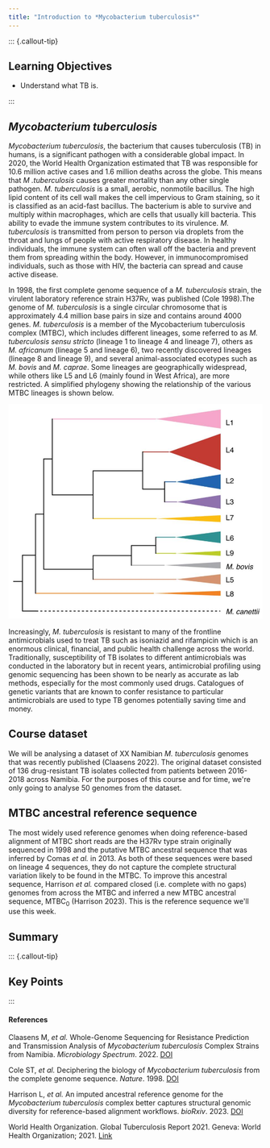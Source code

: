 ```yaml
---
title: "Introduction to *Mycobacterium tuberculosis*"
---
```


::: {.callout-tip}
## Learning Objectives

- Understand what TB is.

:::

## *Mycobacterium tuberculosis*

*Mycobacterium tuberculosis*, the bacterium that causes tuberculosis (TB) in humans, is a significant pathogen with a considerable global impact. In 2020, the World Health Organization estimated that TB was responsible for 10.6 million active cases and 1.6 million deaths across the globe.  This means that *M .tuberculosis* causes greater mortality than any other single pathogen. *M. tuberculosis* is a small, aerobic, nonmotile bacillus. The high lipid content of its cell wall makes the cell impervious to Gram staining, so it is classified as an acid-fast bacillus. The bacterium is able to survive and multiply within macrophages, which are cells that usually kill bacteria. This ability to evade the immune system contributes to its virulence. *M. tuberculosis* is transmitted from person to person via droplets from the throat and lungs of people with active respiratory disease. In healthy individuals, the immune system can often wall off the bacteria and prevent them from spreading within the body. However, in immunocompromised individuals, such as those with HIV, the bacteria can spread and cause active disease.

In 1998, the first complete genome sequence of a *M. tuberculosis* strain, the virulent laboratory reference strain H37Rv, was published (Cole 1998).The genome of *M. tuberculosis* is a single circular chromosome that is approximately 4.4 million base pairs in size and contains around 4000 genes.  *M. tuberculosis* is a member of the Mycobacterium tuberculosis complex (MTBC), which includes different lineages, some referred to as *M. tuberculosis sensu stricto* (lineage 1 to lineage 4 and lineage 7), others as *M. africanum* (lineage 5 and lineage 6), two recently discovered lineages (lineage 8 and lineage 9), and several animal-associated ecotypes such as *M. bovis* and *M. caprae*. Some lineages are geographically widespread, while others like L5 and L6 (mainly found in West Africa), are more restricted. A simplified phylogeny showing the relationship of the various MTBC lineages is shown below.

![Phylogeny of M. tuberculosis lineage strains. Simplified maximum likelihood phylogeny of the 9 lineages of M. tuberculosis, as well as the related M. bovis strain and the M. canettii outgroup strain used as a root. (Coscolla 2021; Koleske 2023)](images/mtbc.jpg)

Increasingly, *M. tuberculosis* is resistant to many of the frontline antimicrobials used to treat TB such as isoniazid and rifampicin which is an enormous clinical, financial, and public health challenge across the world. Traditionally, susceptibility of TB isolates to different antimicrobials was conducted in the laboratory but in recent years, antimicrobial profiling using genomic sequencing has been shown to be nearly as accurate as lab methods, especially for the most commonly used drugs.  Catalogues of genetic variants that are known to confer resistance to particular antimicrobials are used to type TB genomes potentially saving time and money. 

## Course dataset

We will be analysing a dataset of XX Namibian *M. tuberculosis* genomes that was recently published (Claasens 2022). The original dataset consisted of 136 drug-resistant TB isolates collected from patients between 2016-2018 across Namibia. For the purposes of this course and for time, we're only going to analyse 50 genomes from the dataset.

## MTBC ancestral reference sequence

The most widely used reference genomes when doing reference-based alignment of MTBC short reads are the H37Rv type strain originally sequenced in 1998 and the putative MTBC ancestral sequence that was inferred by Comas *et al.* in 2013.  As both of these sequences were based on lineage 4 sequences, they do not capture the complete structural variation likely to be found in the MTBC.  To improve this ancestral sequence, Harrison *et al.* compared closed (i.e. complete with no gaps) genomes from across the MTBC and inferred a new MTBC ancestral sequence, MTBC<sub>0</sub> (Harrison 2023).  This is the reference sequence we'll use this week.

## Summary

::: {.callout-tip}
## Key Points

:::

#### References

Claasens M, *et al.* Whole-Genome Sequencing for Resistance Prediction and Transmission Analysis of *Mycobacterium tuberculosis* Complex Strains from Namibia. *Microbiology Spectrum*. 2022. [DOI](https://doi.org/10.1128/spectrum.01586-22)

Cole ST, *et al.* Deciphering the biology of *Mycobacterium tuberculosis* from the complete genome sequence. *Nature*. 1998. [DOI](https://doi.org/10.1038/31159)

Harrison L, *et al.* An imputed ancestral reference genome for the *Mycobacterium tuberculosis* complex better captures structural genomic diversity for reference-based alignment workflows. *bioRxiv*. 2023. [DOI](https://doi.org/10.1101/2023.09.07.556366)

World Health Organization. Global Tuberculosis Report 2021. Geneva: World Health Organization; 2021. [Link](https://www.who.int/publications/i/item/9789240037021)



